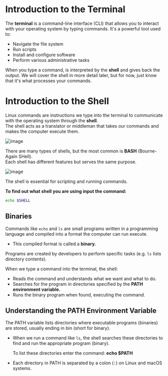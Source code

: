 # Introduction to the Terminal

The **terminal** is a command-line interface (CLI) that allows you to interact with your operating system by typing commands. It's a powerful tool used to:

- Navigate the file system  
- Run scripts  
- Install and configure software  
- Perform various administrative tasks  

When you type a command, is interpreted by the **shell** and gives back the output. We will cover the shell in more detail later, but for now, just know that it's what processes your commands.

# Introduction to the Shell

Linux commands are instructions we type into the terminal to communicate with the operating system through the **shell**.  
The shell acts as a translator or middleman that takes our commands and makes the computer execute them.

![image](https://github.com/user-attachments/assets/af5dddd6-946b-41c9-93ba-77e0231adea7)


There are many types of shells, but the most common is **BASH** (Bourne-Again SHell).  
Each shell has different features but serves the same purpose.

![image](https://github.com/user-attachments/assets/19218ecf-4bbb-4eaa-932b-12a784d1b15a)


The shell is essential for scripting and running commands.

**To find out what shell you are using input the command:**  
```bash
echo $SHELL

```
## Binaries 
Commands like ``` echo ``` and ``` ls ``` are small programs written in a programming language and compiled into a format the computer can run execute.
- This compiled format is called a **binary.**

Programs are created by developers to perform specific tasks (e.g. ```ls``` lists directory contents).

When we type a command into the terminal, the shell:
- Reads the command and understands what we want and what to do.
- Searches for the program in directories specified by the **PATH environment variable.**
- Runs the binary program when found, executing the command.


## Understanding the PATH Environment Variable

The PATH variable lists directories where executable programs (binaries) are stored, usually ending in bin (short for binary).
- When we run a command like ``` ls ```, the shell searches these directories to find and run the appropriate program (binary).

  To list these directories enter the command: **echo $PATH**
- Each directory in PATH is separated by a colon (`:`) on Linux and macOS systems.

